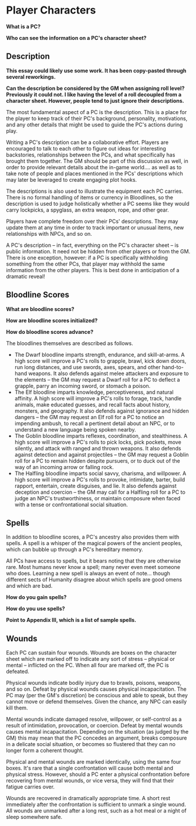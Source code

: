 # Player Characters

**What is a PC?**

**Who can see the information on a PC's character sheet?**

## Description

**This essay could likely use some work. It has been copy-pasted through several reworkings.**

**Can the description be considered by the GM when assigning roll level? Previously it could not. I like having the level of a roll decoupled from a character sheet. However, people tend to just ignore their descriptions.**

The most fundamental aspect of a PC is the description. This is a place for the player to keep track of their PC's background, personality, motivations, and any other details that might be used to guide the PC's actions during play.

Writing a PC's description can be a collaborative effort. Players are encouraged to talk to each other to figure out ideas for interesting backstories, relationships between the PCs, and what specifically has brought them together. The GM should be part of this discussion as well, in order to provide relevant details about the in-game world.... as well as to take note of people and places mentioned in the PCs' descriptions which may later be leveraged to create engaging plot hooks. 

The descriptions is also used to illustrate the equipment each PC carries. There is no formal handling of items or currency in Bloodlines, so the description is used to judge holistically whether a PC seems like they would carry lockpicks, a spyglass, an extra weapon, rope, and other gear.

Players have complete freedom over their PCs' descriptions. They may update them at any time in order to track important or unusual items, new relationships with NPCs, and so on.

A PC's description – in fact, everything on the PC's character sheet – is public information. It need not be hidden from other players or from the GM. There is one exception, however: if a PC is specifically withholding something from the other PCs, that player may withhold the same information from the other players. This is best done in anticipation of a dramatic reveal!

## Bloodline Scores

**What are bloodline scores?**

**How are bloodline scores initialized?**

**How do bloodline scores advance?**

The bloodlines themselves are described as follows.

-   The Dwarf bloodline imparts strength, endurance, and skill-at-arms. A high score will improve a PC's rolls to grapple, brawl, kick down doors, run long distances, and use swords, axes, spears, and other hand-to-hand weapons. It also defends against melee attackers and exposure to the elements – the GM may request a Dwarf roll for a PC to deflect a grapple, parry an incoming sword, or stomach a poison.
-   The Elf bloodline imparts knowledge, perceptiveness, and natural affinity. A high score will improve a PC's rolls to forage, track, handle animals, make educated guesses, and recall facts about history, monsters, and geography. It also defends against ignorance and hidden dangers – the GM may request an Elf roll for a PC to notice an impending ambush, to recall a pertinent detail about an NPC, or to understand a new language being spoken nearby.
-   The Goblin bloodline imparts reflexes, coordination, and stealthiness. A high score will improve a PC's rolls to pick locks, pick pockets, move silently, and attack with ranged and thrown weapons. It also defends against detection and against projectiles – the GM may request a Goblin roll for a PC to remain hidden despite pursuers, or to duck out of the way of an incoming arrow or falling rock. 
-   The Halfling bloodline imparts social savvy, charisma, and willpower. A high score will improve a PC's rolls to provoke, intimidate, barter, build rapport, entertain, create disguises, and lie. It also defends against deception and coercion – the GM may call for a Halfling roll for a PC to judge an NPC's trustworthiness, or maintain composure when faced with a tense or confrontational social situation.

## Spells

In addition to bloodline scores, a PC's ancestry also provides them with
spells. A spell is a whisper of the magical powers of the ancient peoples,
which can bubble up through a PC's hereditary memory. 

All PCs have access to spells, but it bears noting that they are otherwise
rare. Most humans never know a spell; many never even meet someone who does.
Learning a new spell is always an event of note... though different sects of
Humanity disagree about which spells are good omens and which are bad.

**How do you gain spells?**

**How do you use spells?**

**Point to Appendix III, which is a list of sample spells.**

## Wounds

Each PC can sustain four wounds. Wounds are boxes on the character sheet which are marked off to indicate any sort of stress – physical or mental – inflicted on the PC. When all four are marked off, the PC is defeated. 

Physical wounds indicate bodily injury due to brawls, poisons, weapons, and so on. Defeat by physical wounds causes physical incapacitation. The PC may (per the GM's discretion) be conscious and able to speak, but they cannot move or defend themselves. Given the chance, any NPC can easily kill them. 

Mental wounds indicate damaged resolve, willpower, or self-control as a result of intimidation, provocation, or coercion. Defeat by mental wounds causes mental incapacitation. Depending on the situation (as judged by the GM) this may mean that the PC concedes an argument, breaks composure in a delicate social situation, or becomes so flustered that they can no longer form a coherent thought.

Physical and mental wounds are marked identically, using the same four boxes. It's rare that a single confrontation will cause both mental and physical stress. However, should a PC enter a physical confrontation before recovering from mental wounds, or vice versa, they will find that their fatigue carries over. 

Wounds are recovered in dramatically appropriate time. A short rest immediately after the confrontation is sufficient to unmark a single wound. All wounds are unmarked after a long rest, such as a hot meal or a night of sleep somewhere safe.
